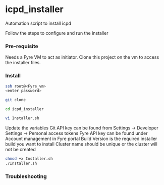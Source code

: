 # icpd_installer
Automation script to install icpd 

Follow the steps to configure and run the installer

### Pre-requisite

Needs a Fyre VM to act as initiator. Clone this project on the vm to access the installer files.

### Install
```bash
ssh root@<Fyre_vm>
<enter password>

git clone 

cd icpd_installer

vi Installer.sh
```
Update the variables
Git API key can be found from Settings -> Developer Settings -> Personal access tokens 
Fyre API key can be found under Account management in Fyre portal 
Build Version is the required installer build you want to install 
Cluster name should be unique or the cluster will not be created

```bash
chmod +x Installer.sh
./Installer.sh
```
### Troubleshooting


